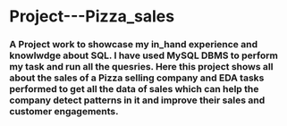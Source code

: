 # Project---Pizza_sales
### A Project work to showcase my in_hand experience and knowlwdge about SQL. I have used MySQL DBMS to perform my task and run all the quesries. Here this project shows all about the sales of a Pizza selling company and EDA tasks performed to get all the data of sales which can help the company detect patterns in it and improve their sales and customer engagements.
